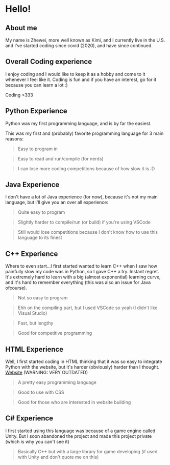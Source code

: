 # Hello!

<!-- About me XD-->

## About me

My name is Zhewei, more well known as Kimi, and I currently live in the U.S. and I've started coding since covid (2020), and have since continued.

## Overall Coding experience

I enjoy coding and I would like to keep it as a hobby and come to it
whenever I feel like it. Coding is fun and if you have an interest, go for it because you can learn a lot :)

Coding <333

## Python Experience

Python was my first programming language, and is by far the easiest.

This was my first and (probably) favorite programming language for 3 main reasons:

> Easy to program in

> Easy to read and run/compile (for nerds)

> I can lose more coding competitions because of how slow it is :D

## Java Experience

I don't have a lot of Java experience (for now), because it's not my main language, but I'll give you an over all
experience:

> Quite easy to program

> Slightly harder to compile/run (or build) if you're using VSCode

> Still would lose competitions because I don't know how to use this language to its finest

## C++ Experience

Where to even start...I first started wanted to learn C++ when I saw how painfully slow my code was in Python, so I gave
C++ a try. Instant regret. It's extremely hard to learn with a big (almost exponential) learning curve, and it's hard to
remember everything (this was also an issue for Java ofcourse).

> Not so easy to program

> Ehh on the compiling part, but I used VSCode so yeah (I didn't like Visual Studio)

> Fast, but lengthy

> Good for competitive programming

## HTML Experience

Well, I first started coding in HTML thinking that it was so easy to integrate Python with the website, but it's harder
(obviously) harder than I thought. [Website](https://us-east-1.tixte.net/uploads/kimigets0fps.needs.rest/home.html) (WARNING: VERY OUTDATED)

> A pretty easy programming language

> Good to use with CSS

> Good for those who are interested in website building

## C# Experience

I first started using this language was because of a game engine called Unity. But I soon abandoned the project and made
this project private (which is why you can't see it)

> Basically C++ but with a large library for game developing (if used with Unity and don't quote me on this)


